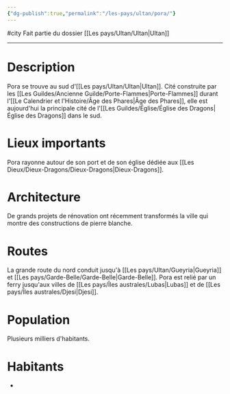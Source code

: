 ```yaml
---
{"dg-publish":true,"permalink":"/les-pays/ultan/pora/"}
---
```


#city 
Fait partie du dossier [[Les pays/Ultan/Ultan\|Ultan]]

-------

# Description
Pora se trouve au sud d'[[Les pays/Ultan/Ultan\|Ultan]]. Cité construite par les [[Les Guildes/Ancienne Guilde/Porte-Flammes\|Porte-Flammes]] durant l'[[Le Calendrier et l'Histoire/Âge des Phares\|Âge des Phares]], elle est aujourd'hui la principale cité de l'[[Les Guildes/Église/Église des Dragons\|Église des Dragons]] dans le sud.
# Lieux importants
Pora rayonne autour de son port et de son église dédiée aux [[Les Dieux/Dieux-Dragons/Dieux-Dragons\|Dieux-Dragons]].
# Architecture
De grands projets de rénovation ont récemment transformés la ville qui montre des constructions de pierre blanche.
# Routes
La grande route du nord conduit jusqu'à [[Les pays/Ultan/Gueyria\|Gueyria]] et [[Les pays/Garde-Belle/Garde-Belle\|Garde-Belle]].
Pora est relié par un ferry jusqu'aux villes de [[Les pays/Îles australes/Lubas\|Lubas]] et de [[Les pays/Îles australes/Djesi\|Djesi]].
# Population
Plusieurs milliers d'habitants.
# Habitants
- 